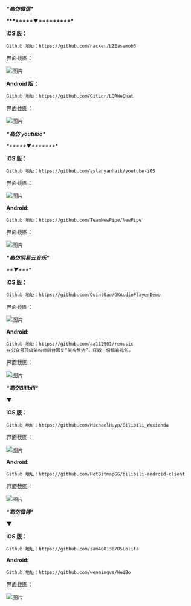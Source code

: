 ***\*高仿微信\****

***\**\*\*\*\*\*\*\*▼\*\*\*\*\*\*\*\*\****

**iOS 版：**

```
Github 地址：https://github.com/nacker/LZEasemob3
```

界面截图：

![图片](https://cdn.tanxz.com/images/post/20210219144234.gif)

**Android 版：**

```
Github 地址：https://github.com/GitLqr/LQRWeChat
```

界面截图：

![图片](https://cdn.tanxz.com/images/post/20210219144234.gif)



***\*高仿 youtube\****

***\**\*\*\*\*\*▼\*\*\*\*\*\**\***

**iOS 版：**

```
Github 地址：https://github.com/aslanyanhaik/youtube-iOS
```

界面截图：

![图片](https://cdn.tanxz.com/images/post/20210219144236.png)

**Android:**

```
Github 地址：https://github.com/TeamNewPipe/NewPipe
```

界面截图：

![图片](https://cdn.tanxz.com/images/post/20210219144236.png)



***\*高仿网易云音乐\****

***\**\*▼\*\**\***

**iOS 版：**

```
Github 地址：https://github.com/QuintGao/GKAudioPlayerDemo
```

界面截图：

![图片](https://cdn.tanxz.com/images/post/20210219144237.gif)

**Android:**

```
Github 地址：https://github.com/aa112901/remusic
在公众号顶级架构师后台回复“架构整洁”，获取一份惊喜礼包。
```

界面截图：

![图片](https://mmbiz.qpic.cn/mmbiz_png/G71uzzuN4cdk4gJTkqRQibw0Yc1CFGibiaE9J3k3uDEujWC3014OFGpj1oktU9DcHFMGK2wIGiaP7tQpSS8hyXT4rQ/640?wx_fmt=png&wxfrom=5&wx_lazy=1&wx_co=1)



***\*高仿Bilibili\****

**▼**

**iOS 版：**

```
Github 地址：https://github.com/MichaelHuyp/Bilibili_Wuxianda
```

界面截图：

![图片](https://mmbiz.qpic.cn/mmbiz_jpg/G71uzzuN4cdk4gJTkqRQibw0Yc1CFGibiaENDdZJjA22pl59PxtDdNqB9uTJlGrCpCj5COspmCMHbJibiaVBYGLe9Xw/640?wx_fmt=jpeg&wxfrom=5&wx_lazy=1&wx_co=1)

**Android:**

```
Github 地址：https://github.com/HotBitmapGG/bilibili-android-client
```

界面截图：

![图片](https://cdn.tanxz.com/images/post/20210219144238.png)



***\*高仿微博\****

**▼**

**iOS 版：**

```
Github 地址：https://github.com/sam408130/DSLolita
```



**Android:**

```
Github 地址：https://github.com/wenmingvs/WeiBo
```

界面截图：

![图片](https://cdn.tanxz.com/images/post/20210219144238.png)